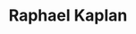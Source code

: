 ---
title: "Raphael Kaplan"
presenter_id: raphael_kaplan
position: Graduate Student
start_date: 2009
end_date: 2013
email: 
phone: 
photo: assets/images/
status: former
layout: member 
---